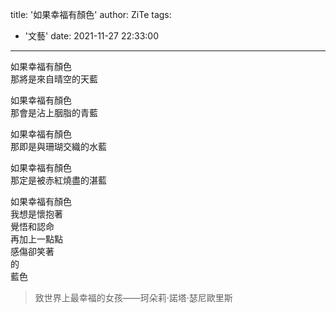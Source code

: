 title: '如果幸福有顏色'
author: ZiTe
tags:
  - '文藝'
date: 2021-11-27 22:33:00
---

如果幸福有顏色  
那將是來自晴空的天藍  

如果幸福有顏色  
那會是沾上胭脂的青藍  

如果幸福有顏色  
那即是與珊瑚交織的水藍  

如果幸福有顏色  
那定是被赤紅燒盡的湛藍  

如果幸福有顏色  
我想是懷抱著  
覺悟和認命  
再加上一點點  
感傷卻笑著  
的  
藍色  
  
> 致世界上最幸福的女孩——珂朵莉·諾塔·瑟尼歐里斯  
